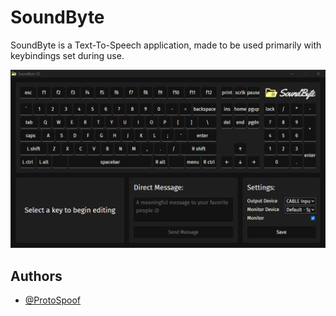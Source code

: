 # SoundByte

SoundByte is a Text-To-Speech application, made to be used primarily with keybindings set during use.

![SoundByte Image](https://github.com/ProtoSpoof/SoundByte/blob/main/soundbyte.png)

## Authors

- [@ProtoSpoof](https://www.github.com/ProtoSpoof)
